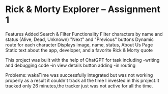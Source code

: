# Rick & Morty Explorer – Assignment 1

Features Added
Search & Filter Functionality
Filter characters by name and status (Alive, Dead, Unknown)
"Next" and "Previous" buttons 
Dynamic route for each character
Displays image, name, status,
About Us Page
Static text about the app, developer, and a favorite Rick & Morty quote

This project was built with the help of ChatGPT for task including
-writing and debugging code
-in view details button adding
-in routing

Problems:
wakaTime was successfully integrated but was not working properly as a result it couldn't track all the time I invested in this project.It tracked only 26 minutes,the tracker just was not active for all the time.